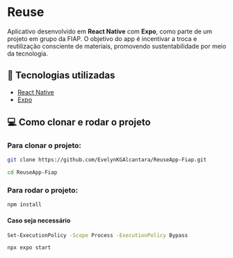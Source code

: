 # Reuse

Aplicativo desenvolvido em **React Native** com **Expo**, como parte de um projeto em grupo da FIAP. O objetivo do app é incentivar a troca e reutilização consciente de materiais, promovendo sustentabilidade por meio da tecnologia.

## 🚀 Tecnologias utilizadas

- [React Native](https://reactnative.dev/)
- [Expo](https://expo.dev/)

## 💻 Como clonar e rodar o projeto

### Para clonar o projeto:

```bash
git clone https://github.com/EvelynKGAlcantara/ReuseApp-Fiap.git
```

```bash
cd ReuseApp-Fiap
```

### Para rodar o projeto:

```bash
npm install
```

#### Caso seja necessário

```bash
Set-ExecutionPolicy -Scope Process -ExecutionPolicy Bypass
```

```bash
npx expo start
```
